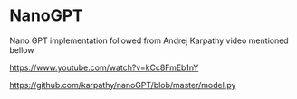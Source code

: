 # NanoGPT
Nano GPT implementation followed from Andrej Karpathy video mentioned bellow

https://www.youtube.com/watch?v=kCc8FmEb1nY


https://github.com/karpathy/nanoGPT/blob/master/model.py


